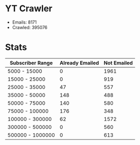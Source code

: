 # YT Crawler
- Emails: 8171
- Crawled: 395076

# Stats
| Subscriber Range  | Already Emailed | Not Emailed |
|-------|-------|-------|
| 5000 - 15000 | 0 | 1961 |
| 15000 - 25000 | 0 | 919 |
| 25000 - 35000 | 47 | 557 |
| 35000 - 50000 | 148 | 488 |
| 50000 - 75000 | 140 | 580 |
| 75000 - 100000 | 176 | 348 |
| 100000 - 300000 | 62 | 1572 |
| 300000 - 500000 | 0 | 560 |
| 500000 - 1000000 | 0 | 613 |
